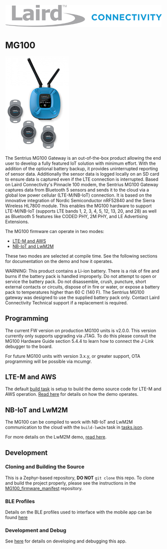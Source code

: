 
[![Laird Connectivity](docs/images/LairdConnnectivityLogo_Horizontal_RGB.png)](https://www.lairdconnect.com/)
# MG100
[![MG100](docs/images/MG100-Starter-Kit.png)](https://www.lairdconnect.com/iot-devices/iot-gateways/sentrius-mg100-gateway-lte-mnb-iot-and-bluetooth-5)

The Sentrius MG100 Gateway is an out-of-the-box product allowing the end user to develop a fully featured IoT solution with minimum effort. With the addition of the optional battery backup, it provides uninterrupted reporting of sensor data. Additionally the sensor data is logged locally on an SD card to ensure data is captured even if the LTE connection is interrupted. Based on Laird Connectivity's Pinnacle 100 modem, the Sentrius MG100 Gateway captures data from Bluetooth 5 sensors and sends it to the cloud via a global low power cellular (LTE-M/NB-IoT) connection. It is based on the innovative integration of Nordic Semiconductor nRF52840 and the Sierra Wireless HL7800 module. This enables the MG100 hardware to support LTE-M/NB-IoT (supports LTE bands 1, 2, 3, 4, 5, 12, 13, 20, and 28) as well as Bluetooth 5 features like CODED PHY, 2M PHY, and LE Advertising Extensions.

The MG100 firmware can operate in two modes:
* [LTE-M and AWS](#lte-m-and-aws)
* [NB-IoT and LwM2M](#nb-iot-and-lwm2m)

These two modes are selected at compile time. See the following sections for documentation on the demo and how it operates.

WARNING: This product contains a Li-ion battery. There is a risk of fire and burns if the battery pack is handled improperly. Do not attempt to open or service the battery pack. Do not disassemble, crush, puncture, short external contacts or circuits, dispose of in fire or water, or expose a battery pack to temperatures higher than 60 C (140 F). The Sentrius MG100 gateway was designed to use the supplied battery pack only. Contact Laird Connectivity Technical support if a replacement is required.

## Programming

The current FW version on production MG100 units is v2.0.0. This version currently only supports upgrading via JTAG. To do this please consult the MG100 Hardware Guide section 5.4.4 to learn how to connect the J-Link debugger to the board.

For future MG100 units with version 3.x.y, or greater support, OTA programming will be possible via mcumgr.

## LTE-M and AWS

The default [build task](.vscode/tasks.json) is setup to build the demo source code for LTE-M and AWS operation. [Read here](docs/readme_ltem_aws.md) for details on how the demo operates.

## NB-IoT and LwM2M

The MG100 can be compiled to work with NB-IoT and LwM2M communication to the cloud with the `build-lwm2m` task in [tasks.json](.vscode/tasks.json).

For more details on the LwM2M demo, [read here](docs/readme_nbiot_lwm2m.md).

## Development

### Cloning and Building the Source

This is a Zephyr-based repository, **DO NOT** `git clone` this repo. To clone and build the project properly, please see the instructions in the [MG100_firmware_manifest](https://github.com/LairdCP/MG100_firmware_manifest) repository.

### BLE Profiles

Details on the BLE profiles used to interface with the mobile app can be found [here](docs/ble.md)

### Development and Debug

See [here](docs/development.md) for details on developing and debugging this app.
